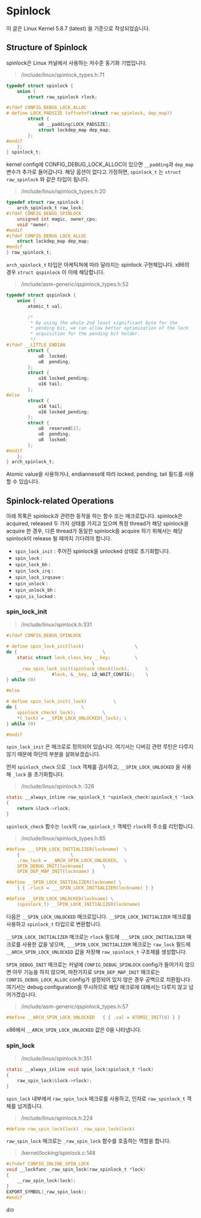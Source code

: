 # Spinlock

이 글은 Linux Kernel 5.8.7 \(latest\) 을 기준으로 작성되었습니다.

## Structure of Spinlock

spinlock은 Linux 커널에서 사용하는 저수준 동기화 기법입니다.



> /include/linux/spinlock\_types.h:71

```c
typedef struct spinlock {
	union {
		struct raw_spinlock rlock;

#ifdef CONFIG_DEBUG_LOCK_ALLOC
# define LOCK_PADSIZE (offsetof(struct raw_spinlock, dep_map))
		struct {
			u8 __padding[LOCK_PADSIZE];
			struct lockdep_map dep_map;
		};
#endif
	};
} spinlock_t;
```

kernel config에 CONFIG\_DEBUG\_LOCK\_ALLOC이 있으면 `__padding`과 `dep_map` 변수가 추가로 들어갑니다. 해당 옵션이 없다고 가정하면, `spinlock_t` 는 `struct raw_spinlock` 와 같은 타입이 됩니다.



> /include/linux/spinlock\_types.h:20

```c
typedef struct raw_spinlock {
	arch_spinlock_t raw_lock;
#ifdef CONFIG_DEBUG_SPINLOCK
	unsigned int magic, owner_cpu;
	void *owner;
#endif
#ifdef CONFIG_DEBUG_LOCK_ALLOC
	struct lockdep_map dep_map;
#endif
} raw_spinlock_t;
```

`arch_spinlock_t` 타입은 아케틱쳐에 따라 달라지는 spinlock 구현체입니다. x86의 경우 `struct qspinlock` 이 이에 해당합니다.



> /include/asm-generic/qspinlock\_types.h:52

```c
typedef struct qspinlock {
	union {
		atomic_t val;

		/*
		 * By using the whole 2nd least significant byte for the
		 * pending bit, we can allow better optimization of the lock
		 * acquisition for the pending bit holder.
		 */
#ifdef __LITTLE_ENDIAN
		struct {
			u8	locked;
			u8	pending;
		};
		struct {
			u16	locked_pending;
			u16	tail;
		};
#else
		struct {
			u16	tail;
			u16	locked_pending;
		};
		struct {
			u8	reserved[2];
			u8	pending;
			u8	locked;
		};
#endif
	};
} arch_spinlock_t;
```

Atomic value을 사용하거나, endianness에 따라 locked, pending, tail 필드를 사용할 수 있습니다.

## Spinlock-related Operations

아래 목록은 spinlock과 관련한 동작을 하는 함수 또는 매크로입니다. spinlock은 acquired, released 두 가지 상태를 가지고 있으며 특정 thread가 해당 spinlock을 acquire 한 경우, 다른 thread가 동일한 spinlock을 acquire 하기 위해서는 해당 spinlock이 release 될 때까지 기다려야 합니다. 

* `spin_lock_init` : 주어진 spinlock을 unlocked 상태로 초기화합니다.
* `spin_lock` : 
* `spin_lock_bh` : 
* `spin_lock_irq` :
* `spin_lock_irqsave` :
* `spin_unlock` :
* `spin_unlock_bh` :
* `spin_is_locked` :

### spin\_lock\_init

> /include/linux/spinlock.h:331

```c
#ifdef CONFIG_DEBUG_SPINLOCK

# define spin_lock_init(lock)					\
do {								\
	static struct lock_class_key __key;			\
								\
	__raw_spin_lock_init(spinlock_check(lock),		\
			     #lock, &__key, LD_WAIT_CONFIG);	\
} while (0)

#else

# define spin_lock_init(_lock)			\
do {						\
	spinlock_check(_lock);			\
	*(_lock) = __SPIN_LOCK_UNLOCKED(_lock);	\
} while (0)

#endif
```

`spin_lock_init` 은 매크로로 정의되어 있습니다. 여기서는 디버깅 관련 루틴은 다루지 않기 때문에 하단의 부분을 살펴보겠습니다.

먼저 `spinlock_check` 으로 `_lock` 객체를 검사하고, `__SPIN_LOCK_UNLOCKED` 을 사용해 `_lock` 을 초기화합니다.



> /include/linux/spinlock.h :326

```c
static __always_inline raw_spinlock_t *spinlock_check(spinlock_t *lock)
{
	return &lock->rlock;
}
```

`spinlock_check` 함수는 `lock`의 `raw_spinlock_t` 객체인 `rlock`의 주소를 리턴합니다.



> /include/linux/spinlock\_types.h:85

```c
#define ___SPIN_LOCK_INITIALIZER(lockname)	\
	{					\
	.raw_lock = __ARCH_SPIN_LOCK_UNLOCKED,	\
	SPIN_DEBUG_INIT(lockname)		\
	SPIN_DEP_MAP_INIT(lockname) }

#define __SPIN_LOCK_INITIALIZER(lockname) \
	{ { .rlock = ___SPIN_LOCK_INITIALIZER(lockname) } }

#define __SPIN_LOCK_UNLOCKED(lockname) \
	(spinlock_t) __SPIN_LOCK_INITIALIZER(lockname)
```

다음은 `__SPIN_LOCK_UNLOCKED` 매크로입니다. `__SPIN_LOCK_INITIALIZER` 매크로를 사용하고 `spinlock_t` 타입으로 변환합니다.

`__SPIN_LOCK_INITIALIZER` 매크로는 `rlock` 필드에 `___SPIN_LOCK_INITIALIZER` 매크로를 사용한 값을 넣으며, `___SPIN_LOCK_INITIALIZER` 매크로는 `raw_lock` 필드에 `__ARCH_SPIN_LOCK_UNLOCKED` 값을 저장해 `raw_spinlock_t` 구조체를 생성합니다.

`SPIN_DEBUG_INIT` 매크로는 커널에 `CONFIG_DEBUG_SPINLOCK` config가 들어가지 않으면 아무 기능을 하지 않으며, 마찬가지로 `SPIN_DEP_MAP_INIT` 매크로는 `CONFIG_DEBUG_LOCK_ALLOC` config가 설정되어 있지 않은 경우 공백으로 치환됩니다. 여기서는 debug configuration을 무시하므로 해당 매크로에 대해서는 다루지 않고 넘어가겠습니다.



> /include/asm-generic/qspinlock\_types.h:57

```c
#define	__ARCH_SPIN_LOCK_UNLOCKED	{ { .val = ATOMIC_INIT(0) } }
```

x86에서 `__ARCH_SPIN_LOCK_UNLOCKED` 값은 0을 나타냅니다.



### spin\_lock

> /include/linux/spinlock.h:351

```c
static __always_inline void spin_lock(spinlock_t *lock)
{
	raw_spin_lock(&lock->rlock);
}
```

`spin_lock` 내부에서 `raw_spin_lock` 매크로를 사용하고, 인자로 `raw_spinlock_t` 객체를 넘겨줍니다.



> /include/linux/spinlock.h:224

```c
#define raw_spin_lock(lock)	_raw_spin_lock(lock)
```

`raw_spin_lock` 매크로는 `_raw_spin_lock` 함수를 호출하는 역할을 합니다.



> /kernel/locking/spinlock.c:148

```c
#ifndef CONFIG_INLINE_SPIN_LOCK
void __lockfunc _raw_spin_lock(raw_spinlock_t *lock)
{
	__raw_spin_lock(lock);
}
EXPORT_SYMBOL(_raw_spin_lock);
#endif
```

dㅁ

